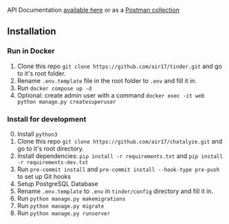
API Documentation [available here](https://documenter.getpostman.com/view/24517363/2s8YsuvC8E) or as a [Postman collection](Tinder.postman_collection.json)

## Installation

### Run in Docker

1. Clone this repo `git clone https://github.com/air17/tinder.git` and go to it's root folder.
2. Rename `.env.template` file in the root folder to `.env` and fill it in.
3. Run `docker compose up -d`
4. Optional: create admin user with a command `docker exec -it web python manage.py createsuperuser`

### Install for development

0. Install `python3`
1. Clone this repo `git clone https://github.com/air17/chatalyze.git` and go to it's root directory.
2. Install dependencies: `pip install -r requirements.txt` and `pip install -r requirements-dev.txt`
3. Run `pre-commit install` and `pre-commit install --hook-type pre-push` to set up Git hooks
4. Setup PostgreSQL Database
5. Rename `.env.template` to `.env` in `tinder/config` directory and fill it in.
6. Run `python manage.py makemigrations`
7. Run `python manage.py migrate`
8. Run `python manage.py runserver`
